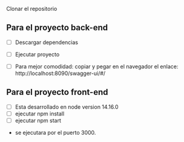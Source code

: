 Clonar el repositorio
## Para el proyecto back-end

- [ ] Descargar dependencias
- [ ] Ejecutar proyecto
- [ ] Para mejor comodidad: copiar y pegar en el navegador el enlace: http://localhost:8090/swagger-ui/#/


## Para el proyecto front-end
- [ ] Esta desarrollado en node version 14.16.0
- [ ] ejecutar npm install
- [ ] ejecutar npm start
-  se ejecutara por el puerto 3000.
